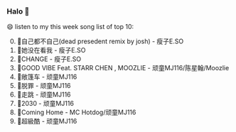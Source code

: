

### Halo 👋

😄 listen to my this week song list of top 10:

0. 🌈自己都不自己(dead presedent remix by josh) - 瘦子E.SO
1. 🌈她没在看我 - 瘦子E.SO
2. 🌈CHANGE - 瘦子E.SO
3. 🌈GOOD VIBE Feat. STARR CHEN , MOOZLIE - 顽童MJ116/陈星翰/Moozlie
4. 🌈敞篷车 - 顽童MJ116
5. 🌈脱罪 - 顽童MJ116
6. 🌈走跳 - 顽童MJ116
7. 🌈2030 - 顽童MJ116
8. 🌈Coming Home - MC Hotdog/顽童MJ116
9. 🌈超級酷 - 顽童MJ116

